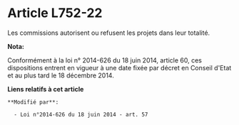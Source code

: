 # Article L752-22

Les commissions autorisent ou refusent les projets dans leur totalité.

**Nota:**

Conformément à la loi n° 2014-626 du 18 juin 2014, article 60, ces dispositions entrent en vigueur à une date fixée par
décret en Conseil d'Etat et au plus tard le 18 décembre 2014.

**Liens relatifs à cet article**

	**Modifié par**:

	  - Loi n°2014-626 du 18 juin 2014 - art. 57

